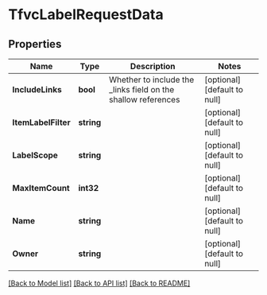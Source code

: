 # TfvcLabelRequestData

## Properties
Name | Type | Description | Notes
------------ | ------------- | ------------- | -------------
**IncludeLinks** | **bool** | Whether to include the _links field on the shallow references | [optional] [default to null]
**ItemLabelFilter** | **string** |  | [optional] [default to null]
**LabelScope** | **string** |  | [optional] [default to null]
**MaxItemCount** | **int32** |  | [optional] [default to null]
**Name** | **string** |  | [optional] [default to null]
**Owner** | **string** |  | [optional] [default to null]

[[Back to Model list]](../README.md#documentation-for-models) [[Back to API list]](../README.md#documentation-for-api-endpoints) [[Back to README]](../README.md)


